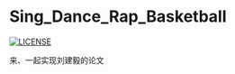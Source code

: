 # Sing_Dance_Rap_Basketball
[![LICENSE](https://img.shields.io/badge/license-Anti%20996-blue.svg?style=flat-square)](https://github.com/Yulibao/Sing_Dance_Rap_Basketball/blob/master/LICENSE)

来、一起实现刘建毅的论文
